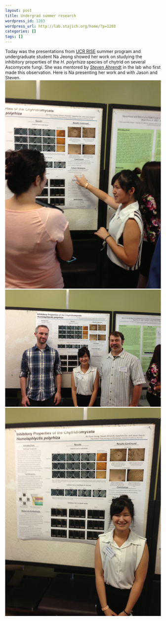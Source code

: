 ```yaml
---
layout: post
title: Undergrad summer research
wordpress_id: 1203
wordpress_url: http://lab.stajich.org/home/?p=1203
categories: []
tags: []
---
```

Today was the presentations from [UCR RISE](http://camp.ucr.edu/RISEPROGRAM.html) summer program and undergraduate student Na Jeong showed her work on studying the inhibitory properties of the _H. polyrhiza_ species of chytrid on several Ascomycete fungi. She was mentored by [Steven Ahrendt](/members/steven-ahrendt/ "Steven Ahrendt") in the lab who first made this observation. Here is Na presenting her work and with Jason and Steven.[![IMG_3849](images/wp_upload/2013/08/IMG_3849.jpg)](images/wp_upload/2013/08/IMG_3849.jpg) [![IMG_3854](images/wp_upload/2013/08/IMG_3854.jpg)](images/wp_upload/2013/08/IMG_3854.jpg)[![IMG_3850](images/wp_upload/2013/08/IMG_3850.jpg)](images/wp_upload/2013/08/IMG_3850.jpg)
